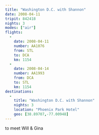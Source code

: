 ```yaml
---
title: "Washington D.C. with Shannon"
date: 2008-04-11
tripit: 842418
nights: 3
modes: ["air"]
flights:
  -
    date: 2008-04-11
    number: AA1076
    from: STL
    to: DCA
    km: 1154
  -
    date: 2008-04-14
    number: AA1993
    from: DCA
    to: STL
    km: 1154
destinations:
  -
    title: "Washington D.C. with Shannon"
    nights: 3
    location: "Phoenix Park Hotel"
    geo: [38.89707,-77.00948]
---
```


to meet Will & Gina
